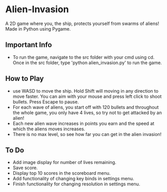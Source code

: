 # Alien-Invasion
A 2D game where you, the ship, protects yourself from swarms of aliens! Made in Python using Pygame.

## Important Info
- To run the game, navigate to the src folder with your cmd using cd. Once in the src folder, type 'python alien_invasion.py' to run the game.

## How to Play
- use WASD to move the ship. Hold Shift will moving in any direction to move faster. You can aim with your mouse and press left click to shoot bullets. Press Escape to pause.
- For each wave of aliens, you start off with 120 bullets and throughout the whole game, you only have 4 lives, so try not to get attacked by an alien!
- Each new alien wave increases in points you earn and the speed at which the aliens moves increases.
- There is no max level, so see how far you can get in the alien invasion!

## To Do
- Add image display for number of lives remaining.
- Save score.
- Display top 10 scores in the scoreboard menu.
- Add functionality of changing key binds in settings menu.
- Finish functionality for changing resolution in settings menu.
